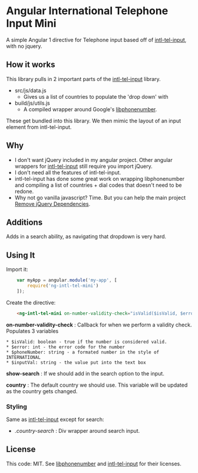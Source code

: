 # Angular International Telephone Input Mini

A simple Angular 1 directive for Telephone input based off of [intl-tel-input](https://github.com/jackocnr/intl-tel-input), with no jquery.


## How it works
This library pulls in 2 important parts of the [intl-tel-input](https://github.com/jackocnr/intl-tel-input) library.
* src/js/data.js
    * Gives us a list of countries to populate the 'drop down' with
* build/js/utils.js
    * A compiled wrapper around Google's [libphonenumber](http://libphonenumber.googlecode.com/).

These get bundled into this library. We then mimic the layout of an input element from intl-tel-input.

## Why
* I don't want jQuery included in my angular project. Other angular wrappers for [intl-tel-input](https://github.com/jackocnr/intl-tel-input) still require you import jQuery.
* I don't need all the features of intl-tel-input.
* intl-tel-input has done some great work on wrapping libphonenumber and compiling a list of countries + dial codes that doesn't need to be redone.
* Why not go vanilla javascript? Time. But you can help the main project [Remove jQuery Dependencies](https://github.com/jackocnr/intl-tel-input/wiki/Removing-jQuery-Dependency).

## Additions
Adds in a search ability, as navigating that dropdown is very hard.


## Using It
Import it:

```js
    var myApp = angular.module('my-app', [
        require('ng-intl-tel-mini')
    ]);
```


Create the directive:

```html
    <ng-intl-tel-mini on-number-validity-check="isValid($isValid, $error, $phoneNumber)" show-search="true" country="country" />
```

**on-number-validity-check** : Callback for when we perform a validity check. Populates 3 variables

    * $isValid: boolean - true if the number is considered valid.
    * $error: int - the error code for the number
    * $phoneNumber: string - a formated number in the style of INTERNATIONAL
    * $inputVal: string - the value put into the text box

**show-search** : If we should add in the search option to the input.

**country** : The default country we should use. This variable will be updated as the country gets changed.

### Styling
Same as [intl-tel-input](https://github.com/jackocnr/intl-tel-input) except for search:
* _.country-search_ : Div wrapper around search input.

## License
This code: MIT. See [libphonenumber](http://libphonenumber.googlecode.com/) and [intl-tel-input](https://github.com/jackocnr/intl-tel-input) for their licenses.